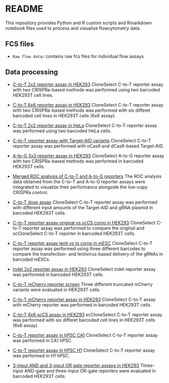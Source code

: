 # README
This repository provides Python and R custom scripts and Rmarkdown notebook files used to process and visualize flowcytometry data. 

## FCS files
- `Raw flow data/` contains raw fcs files for individual flow assays

## Data processing
- [C-to-T 2x2 reporter assay in HEK293](https://github.com/yachielab/CloneSelect_v1/tree/main/FACS/C-to-T_2x2_HEK293)
CloneSelect C-to-T reporter assay with two CRISPRa-based methods was performed using two barcoded HEK293T cell lines.   

- [C-to-T 6x6 reporter assay in HEK293](https://github.com/yachielab/CloneSelect_v1/tree/main/FACS/C-to-T_6x6_assay)
CloneSelect C-to-T reporter assay with two CRISPRa-based methods was performed with six differet barcoded cell lines in HEK293T cells (6x6 assay).  

- [C-to-T 2x2 reporter assay in HeLa](https://github.com/yachielab/CloneSelect_v1/tree/main/FACS/C-to-T_reporter_assay_HeLa)
CloneSelect C-to-T reporter assay was performed using two barcoded HeLa cells.   

- [C-to-T reporter assay with Target-AID variants](https://github.com/yachielab/CloneSelect_v1/tree/main/FACS/C-to-T_dCas-AID_nCas9-AID_comp_HEK293)
CloneSelect C-to-T reporter assay was performed with nCas9 and dCas9-based Target-AID.   

- [A-to-G 3x3 reporter assay in HEK293](https://github.com/yachielab/CloneSelect_v1/tree/main/FACS/A-to-G_3x3_assay_HEK293)
CloneSelect A-to-G reporter assay with two CRISPRa-based methods was performed in barcoded HEK293T cells. 

- [Merged ROC analysis of C-to-T and A-to-G reporters](https://github.com/yachielab/CloneSelect_v1/tree/main/FACS/C-to-T_A-to-G_merged_ROC)
The ROC analysis data obtained from the C-to-T and A-to-G reporter assays were integrated to visualize their performance alongside the low-copy CRISPRa control.   

- [C-to-T dose assay](https://github.com/yachielab/CloneSelect_v1/tree/main/FACS/C-to-T_dose_assay)
CloneSelect C-to-T reporter assay was performed with different input amounts of the Target-AID and gRNA plasmid in barcoded HEK293T cells.  

- [C-to-T reporter assay original vs scCS comp in HEK293](https://github.com/yachielab/CloneSelect_v1/tree/main/FACS/C-to-T_scCS_comp_HEK293)
CloneSelect C-to-T reporter assay was performed to compare the original and scCloneSelect C-to-T reporter in barcoded HEK293T cells.    

- [C-to-T reporter assay lenti vs tx comp in mESC](https://github.com/yachielab/CloneSelect_v1/tree/main/FACS/C-to-T_lenti-tx_comp_mESC)
CloneSelect C-to-T reporter assay was performed using three different barcodes to compare the transfection- and lentivirus-based delivery of the gRNAs in barcoded mESCs.   

- [Indel 2x2 reporter assay in HEK293](https://github.com/yachielab/CloneSelect_v1/tree/main/FACS/Del_reporter_assay_HEK293)
CloneSelect indel reporter assay was performed in barcoded HEK293T cells.   

- [C-to-T mCherry reporter screen](https://github.com/yachielab/CloneSelect_v1/tree/main/FACS/C-to-T_mCherry_reporters_comp_HEK293)
Three different truncated mCherry variants were evaluated in HEK293T cells.   

- [C-to-T mCherry reporter assay in HEK293](https://github.com/yachielab/CloneSelect_v1/tree/main/FACS/C-to-T_mCherry_HEK293)
CloneSelect C-to-T assay with mCherry reporter was performed in barcoded HEK293T cells.   

- [C-to-T 6x6 scCS assay in HEK293](https://github.com/yachielab/CloneSelect_v1/tree/main/FACS/C-to-T_scCS_6x6_assay_HEK293)
scCloneSelect C-to-T reporter assay was performed with six differet barcoded cell lines in HEK293T cells (6x6 assay).   

- [C-to-T reporter assay in hPSC CA1](https://github.com/yachielab/CloneSelect_v1/tree/main/FACS/C-to-T_hPSC_CA1)
CloneSelect C-to-T reporter assay was performed in CA1 hPSC.    

- [C-to-T reporter assay in hPSC H1](https://github.com/yachielab/CloneSelect_v1/tree/main/FACS/C-to-T_hPSC_H1)
CloneSelect C-to-T reporter assay was performed in H1 hPSC.    

- [3-input AND and 3-input OR gate reporter assays in HEK293](https://github.com/yachielab/CloneSelect_v1/tree/main/FACS/3xAND_3xOR_HEK293)
Three-input AND-gate and three-input OR-gate reporters were evaluated in barcoded HEK293T cells.   

